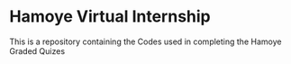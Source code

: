 # Hamoye Virtual Internship
This is a repository containing the Codes used in completing the Hamoye Graded Quizes
